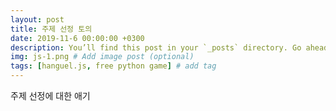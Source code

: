 ```yaml
---
layout: post
title: 주제 선정 토의
date: 2019-11-6 00:00:00 +0300
description: You’ll find this post in your `_posts` directory. Go ahead and edit it and re-build the site to see your changes. # Add post description (optional)
img: js-1.png # Add image post (optional)
tags: [hanguel.js, free python game] # add tag
---
```

주제 선정에 대한 애기
